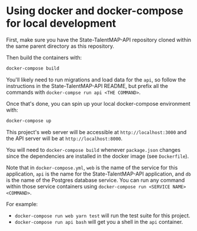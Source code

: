 # Using docker and docker-compose for local development

First, make sure you have the State-TalentMAP-API repository cloned within the
same parent directory as this repository.

Then build the containers with:

```sh
docker-compose build
```

You'll likely need to run migrations and load data for the `api`, so follow the
instructions in the State-TalentMAP-API README, but prefix all the commands with
`docker-compse run api <THE COMMAND>`.

Once that's done, you can spin up your local docker-compose environment with:

```sh
docker-compose up
```

This project's web server will be accessible at `http://localhost:3000`
and the API server will be at `http://localhost:8000`.

You will need to `docker-compose build` whenever `package.json` changes since the
dependencies are installed in the docker image (see `Dockerfile`).

Note that in `docker-compose.yml`, `web` is the name of the service for this application,
`api` is the name for the State-TalentMAP-API application, and `db` is the name of the Postgres database service.
You can run any command within those service containers using `docker-compose run <SERVICE NAME> <COMMAND>`.

For example:

- `docker-compose run web yarn test` will run the test suite for this project.
- `docker-compose run api bash` will get you a shell in the `api` container.
